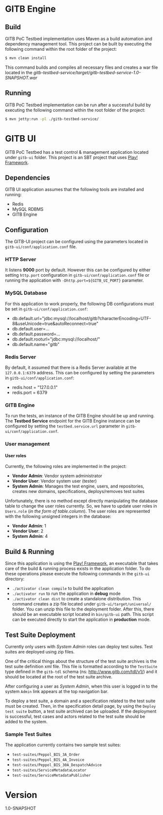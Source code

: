 # GITB Engine
## Build
GITB PoC Testbed implementation uses Maven as a build automation and dependency management tool. This project can be built by executing the following command within the root folder of the project:

```sh
$ mvn clean install
```

This command builds and compiles all necessary files and creates a war file located in the *gitb-testbed-service/target/gitb-testbed-service-1.0-SNAPSHOT.war*


## Running

GITB PoC Testbed implementation can be run after a successful build by executing the following command within the root folder of the project:

```sh
$ mvn jetty:run -pl ./gitb-testbed-service/
```

# GITB UI
GITB PoC Testbed has a test control & management application located under `gitb-ui` folder. This project is an SBT project that uses [Play! Framework](http://www.playframework.com/).

## Dependencies
GITB UI application assumes that the following tools are installed and running:

* Redis
* MySQL RDBMS
* GITB Engine

## Configuration
The GITB-UI project can be configured using the parameters located in `gitb-ui/conf/application.conf` file.

### HTTP Server
It listens **9000** port by default. However this can be configured by either setting `http.port` configuration in `gitb-ui/conf/application.conf` file or running the application with `-Dhttp.port=${GITB_UI_PORT}` parameter.

### MySQL Database
For this application to work properly, the following DB configurations must be set in `gitb-ui/conf/application.conf`:

* db.default.url="jdbc:mysql://localhost/gitb?characterEncoding=UTF-8&useUnicode=true&autoReconnect=true"
* db.default.user=...
* db.default.password=...
* db.default.rooturl="jdbc:mysql://localhost/"
* db.default.name="gitb"

### Redis Server
By default, it assumed that there is a Redis Server available at the `127.0.0.1:6379` address. This can be configured by setting the parameters in `gitb-ui/conf/application.conf`:

* redis.host = "127.0.0.1"
* redis.port = 6379

### GITB Engine
To run the tests, an instance of the GITB Engine should be up and running. The **Testbed Service** endpoint for the GITB Engine instance can be configured by setting the `testbed.service.url` parameter in `gitb-ui/conf/application.conf`.

### User management

#### User roles
Currently, the following roles are implemented in the project:

* **Vendor Admin**: Vendor system administrator
* **Vendor User**: Vendor system user (tester)
* **System Admin**: Manages the test engine, users, and repositories, creates new domains, specifications, deploys/removes test suites

Unfortunately, there is no method except directly manipulating the database table to change the user roles currently. So, we have to update user roles in `Users.role` (*in the form of table.column*). The user roles are represented with the following unsigned integers in the database:

* **Vendor Admin**: 1
* **Vendor User**: 2
* **System Admin**: 4

## Build & Running
Since this application is using the [Play! Framework](http://www.playframework.com/), an executable that takes care of the build & running process exists in the application folder. To do these operations please execute the following commands in the `gitb-ui` directory:

* `./activator clean compile` to build the application
* `./activator run` to run the application in **debug** mode
* `./activator clean dist` to create a standalone distribution. This command creates a zip file located under `gitb-ui/target/universal/` folder. You can unzip this file to the deployment folder. After this, there should be an executable script located in `bin/gitb-ui` path. This script can be executed directly to start the application in **production** mode.

## Test Suite Deployment
Currently only users with *System Admin* roles can deploy test suites. Test suites are deployed using zip files.

One of the critical things about the structure of the test suite archives is the test suite definition xml file. This file is formatted according to the `TestSuite` type defined in the `gitb-tdl` schema (ns: http://www.gitb.com/tdl/v1/) and it should be located at the root of the test suite archive.

After configuring a user as *System Admin*, when this user is logged in to the system `Admin` link appears at the top navigation bar.

To deploy a test suite, a domain and a specification related to the test suite must be created. Then, in the specification detail page, by using the `Deploy test suite` button, a test suite archived can be uploaded. If the deployment is successful, test cases and actors related to the test suite should be added to the system.

### Sample Test Suites

The application currently contains two sample test suites:

* `test-suites/Peppol_BIS_3A_Order`
* `test-suites/Peppol_BIS_4A_Invoice`
* `test-suites/Peppol_BIS_30A_DespatchAdvice`
* `test-suites/ServiceMetadataLocator`
* `test-suites/ServiceMetadataPublisher`

# Version
1.0-SNAPSHOT
